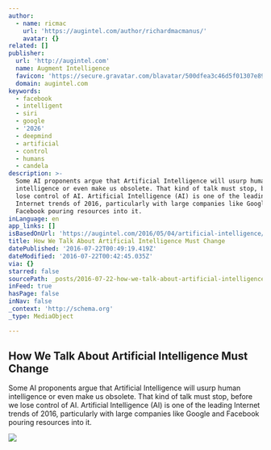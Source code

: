```yaml
---
author:
  - name: ricmac
    url: 'https://augintel.com/author/richardmacmanus/'
    avatar: {}
related: []
publisher:
  url: 'http://augintel.com'
  name: Augment Intelligence
  favicon: 'https://secure.gravatar.com/blavatar/500dfea3c46d5f01307e89bd99aa9e5b?s=16'
  domain: augintel.com
keywords:
  - facebook
  - intelligent
  - siri
  - google
  - '2026'
  - deepmind
  - artificial
  - control
  - humans
  - candela
description: >-
  Some AI proponents argue that Artificial Intelligence will usurp human
  intelligence or even make us obsolete. That kind of talk must stop, before we
  lose control of AI. Artificial Intelligence (AI) is one of the leading
  Internet trends of 2016, particularly with large companies like Google and
  Facebook pouring resources into it.
inLanguage: en
app_links: []
isBasedOnUrl: 'https://augintel.com/2016/05/04/artificial-intelligence/'
title: How We Talk About Artificial Intelligence Must Change
datePublished: '2016-07-22T00:49:19.419Z'
dateModified: '2016-07-22T00:42:45.035Z'
via: {}
starred: false
sourcePath: _posts/2016-07-22-how-we-talk-about-artificial-intelligence-must-change.md
inFeed: true
hasPage: false
inNav: false
_context: 'http://schema.org'
_type: MediaObject

---
```

<article style=""><h1>How We Talk About Artificial Intelligence Must Change</h1><p>Some AI proponents argue that Artificial Intelligence will usurp human intelligence or even make us obsolete. That kind of talk must stop, before we lose control of AI. Artificial Intelligence (AI) is one of the leading Internet trends of 2016, particularly with large companies like Google and Facebook pouring resources into it.</p><img src="https://i2.wp.com/augintel.files.wordpress.com/2016/05/hal_9000_large1.jpg?fit=440%2C330&amp;ssl=1" /></article>